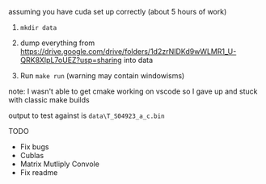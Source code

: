 assuming you have cuda set up correctly (about 5 hours of work)

1) `mkdir data`

2) dump everything from https://drive.google.com/drive/folders/1d2zrNIDKd9wWLMR1_U-QRK8XIpL7oUEZ?usp=sharing into data

3) Run `make run` (warning may contain windowisms)

note: I wasn't able to get cmake working on vscode so I gave up and stuck with classic make builds

output to test against is `data\T_S04923_a_c.bin`


TODO
- Fix bugs
- Cublas
- Matrix Mutliply Convole
- Fix readme